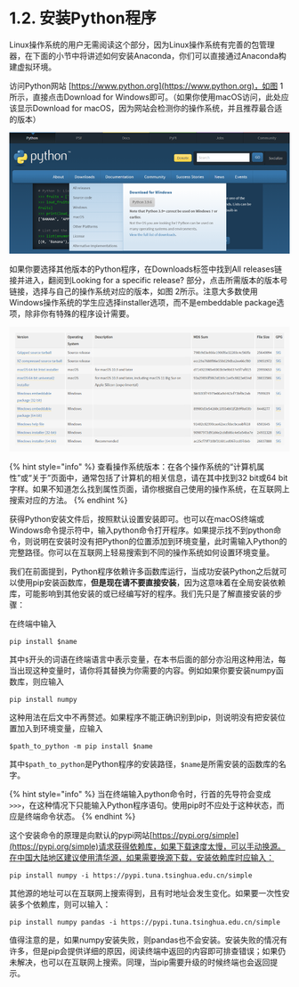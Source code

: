 # 1.2. 安装Python程序

Linux操作系统的用户无需阅读这个部分，因为Linux操作系统有完善的包管理器，在下面的小节中将讲述如何安装Anaconda，你们可以直接通过Anaconda构建虚拟环境。

访问Python网站 [https://www.python.org](https://www.python.org)，如图 1所示，直接点击Download for Windows即可。（如果你使用macOS访问，此处应该显示Download for macOS，因为网站会检测你的操作系统，并且推荐最合适的版本）

![图 1 Python网站](<../.gitbook/assets/image (7).png>)

如果你要选择其他版本的Python程序，在Downloads标签中找到All releases链接并进入，翻阅到Looking for a specific release? 部分，点击所需版本的版本号链接，选择与自己的操作系统对应的版本，如图 2所示。注意大多数使用Windows操作系统的学生应选择installer选项，而不是embeddable package选项，除非你有特殊的程序设计需要。

![图 2 特定版本的Python安装文件](<../.gitbook/assets/image (8).png>)

{% hint style="info" %}
查看操作系统版本：在各个操作系统的“计算机属性”或“关于”页面中，通常包括了计算机的相关信息，请在其中找到32 bit或64 bit字样。如果不知道怎么找到属性页面，请你根据自己使用的操作系统，在互联网上搜索对应的方法。
{% endhint %}

获得Python安装文件后，按照默认设置安装即可。也可以在macOS终端或Windows命令提示符中，输入python命令打开程序。如果提示找不到python命令，则说明在安装时没有把Python的位置添加到环境变量，此时需输入Python的完整路径。你可以在互联网上轻易搜索到不同的操作系统如何设置环境变量。

我们在前面提到，Python程序依赖许多函数库运行，当成功安装Python之后就可以使用pip安装函数库，**但是现在请不要直接安装**，因为这意味着在全局安装依赖库，可能影响到其他安装的或已经编写好的程序。我们先只是了解直接安装的步骤：

在终端中输入

```
pip install $name
```

其中`$`开头的词语在终端语言中表示变量，在本书后面的部分亦沿用这种用法，每当出现这种变量时，请你将其替换为你需要的内容。例如如果你要安装numpy函数库，则应输入

```
pip install numpy
```

这种用法在后文中不再赘述。如果程序不能正确识别到pip，则说明没有把安装位置加入到环境变量，应输入

```
$path_to_python -m pip install $name
```

其中`$path_to_python`是Python程序的安装路径，`$name`是所需安装的函数库的名字。

{% hint style="info" %}
当在终端输入python命令时，行首的先导符会变成`>>>`，在这种情况下只能输入Python程序语句。使用pip时不应处于这种状态，而应是终端命令状态。
{% endhint %}

这个安装命令的原理是向默认的pypi网站[https://pypi.org/simple](https://pypi.org/simple)请求获得依赖库，如果下载速度太慢，可以手动换源。在中国大陆地区建议使用清华源，如果需要换源下载，安装依赖库时应输入：

```
pip install numpy -i https://pypi.tuna.tsinghua.edu.cn/simple
```

其他源的地址可以在互联网上搜索得到，且有时地址会发生变化。如果要一次性安装多个依赖库，则可以输入：

```
pip install numpy pandas -i https://pypi.tuna.tsinghua.edu.cn/simple
```

值得注意的是，如果numpy安装失败，则pandas也不会安装。安装失败的情况有许多，但是pip会提供详细的原因，阅读终端中返回的内容即可排查错误；如果仍未解决，也可以在互联网上搜索。同理，当pip需要升级的时候终端也会返回提示。

